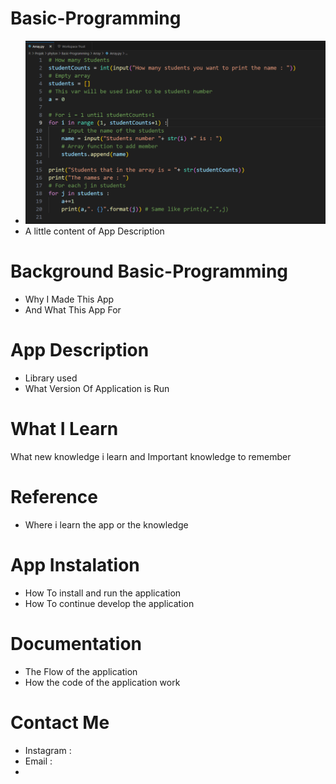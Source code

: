 # Basic-Programming
- ![Alt text](ReadmeImageGit/Array.PNG)
- A little content of App Description

# Background Basic-Programming
- Why I Made This App
- And What This App For
# App Description
- Library used
- What Version Of Application is Run

# What I Learn
What new knowledge i learn and Important knowledge to remember

# Reference
- Where i learn the app or the knowledge

# App Instalation
- How To install and run the application
- How To continue develop the application

# Documentation
- The Flow of the application
- How the code of the application work

# Contact Me
- Instagram :
- Email :
- 
